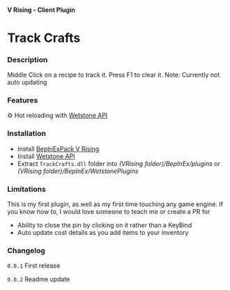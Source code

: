 #### V Rising - Client Plugin

# Track Crafts

### Description

Middle Click on a recipe to track it. Press F1 to clear it.
Note: Currently not auto updating

### Features
⚙️ Hot reloading with [Wetstone API](https://v-rising.thunderstore.io/package/molenzwiebel/Wetstone/)

### Installation
- Install [BepInExPack V Rising](https://v-rising.thunderstore.io/package/BepInEx/BepInExPack_V_Rising/)
- Install [Wetstone API](https://v-rising.thunderstore.io/package/molenzwiebel/Wetstone/)
- Extract ``TrackCrafts.dll`` folder into _(VRising folder)/BepInEx/plugins_ or _(VRising folder)/BepInEx/WetstonePlugins_

### Limitations
This is my first plugin, as well as my first time touching any game engine. If you know how to, I would love someone to teach me or create a PR for
- Ability to close the pin by clicking on it rather than a KeyBind
- Auto update cost details as you add items to your inventory


### Changelog
`0.0.1` First release

`0.0.2` Readme update
